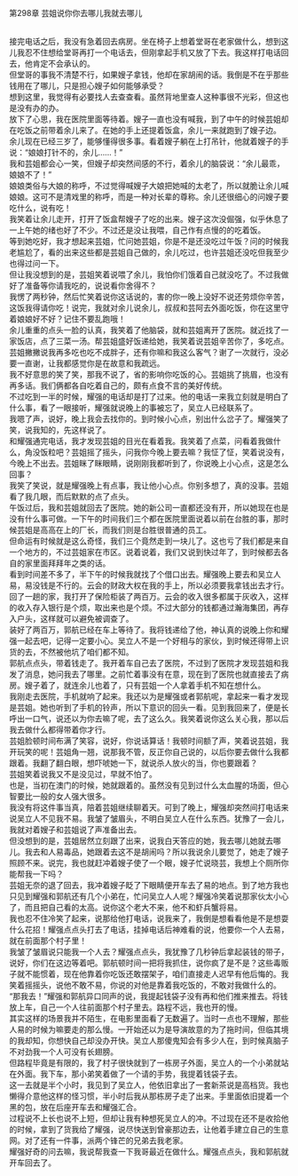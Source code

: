 第298章 芸姐说你你去哪儿我就去哪儿
<br />接完电话之后，我没有急着回去病房。坐在椅子上想着堂哥在老家做什么，想到这儿我忍不住想给堂哥再打一个电话去，但刚拿起手机又放了下去。我这样打电话回去，他肯定不会承认的。<br />但堂哥的事我不清楚不行，如果嫂子拿钱，他却在家胡闹的话。我倒是不在乎那些钱用在了哪儿，只是担心嫂子如何能够承受？<br />想到这里，我觉得有必要找人去查查看。虽然背地里查人这种事很不光彩，但这也是没有办的办。<br />放下了心思，我在医院里面等待着。嫂子一直也没有喊我，到了中午的时候芸姐却在吃饭之前带着余儿来了。在她的手上还提着饭盒，余儿一来就跑到了嫂子边。<br />余儿现在已经三岁了，能够懂得很多事。看着嫂子躺在上打吊针，他就着嫂子的手说：“娘娘打针不的，余儿……！”<br />我和芸姐都会心一笑，但嫂子却突然间感的不行，着余儿的脑袋说：“余儿最乖，娘娘不了！”<br />娘娘类俗与大娘的称呼，不过觉得喊嫂子大娘把她喊的太老了，所以就脆让余儿喊娘娘。这可不是清戏里的称呼，而是一种对长辈的尊称。余儿还很细心的问嫂子要吃什么，说有吃！<br />我笑着让余儿走开，打开了饭盒帮嫂子了吃的出来。嫂子这次没倔强，似乎休息了一上午她的绪也好了不少。不过还是没让我喂，自己作有点慢的的吃着饭。<br />等到她吃好，我才想起来芸姐，忙问她芸姐，你是不是还没吃过午饭？问的时候我老尴尬了，看的出来这些都是芸姐自己做的，余儿吃过，也许芸姐还没吃但我至少也得过问一下。<br />但让我没想到的是，芸姐笑着说喂了余儿，我怕你们饿着自己就没吃了。不过我做好了准备等你请我吃的，说说看你舍得不？<br />我愣了两秒钟，然后忙笑着说你这话说的，害的你一晚上没好不说还劳烦你辛苦，这饭我得请你吃！说完，我就对余儿说余儿，叔叔和芸阿去外面吃饭，你在这里守着娘娘好不好？记住不要乱跑哦！<br />余儿重重的点头一脸的认真，我笑着了他脑袋，就和芸姐离开了医院。就近找了一家饭店，点了三菜一汤。帮芸姐盛好饭递给她，我笑着说芸姐辛苦你了，多吃点。<br />芸姐撇撇说我再多吃也吃不成胖子，还有你嘛和我这么客气？谢了一次就行，没必要一直谢，让我都感觉你是在故意和我疏远。<br />我不好意思的笑了笑，那我不说了，省的影响你吃饭的心。芸姐挑了挑眉，也没有再多话。我们俩都各自吃着自己的，颇有点食不言的美好传统。<br />不过吃到一半的时候，耀强的电话却是打了过来。他的电话一来我立刻就是明白了什么事，看了一眼接听，耀强就说晚上的事被忘了，吴立人已经联系了。<br />我嗯了声，说好，晚上我会去找你的。到时候小心点，别出什么岔子了。耀强笑了笑，说我知的，先这样说了。<br />和耀强通完电话，我才发现芸姐的目光在看着我。我笑着了点菜，问看着我做什么，角没饭粒吧？芸姐摇了摇头，问我你今晚上要去嘛？我怔了怔，笑着说没有，今晚上不出去。芸姐眯了眯眼睛，说刚刚我都听到了，你说晚上小心点，这是怎么回事？<br />我笑了笑说，就是耀强晚上有点事，我让他小心点。你别多想了，真的没事。芸姐看了我几眼，而后默默的点了点头。<br />午饭过后，我和芸姐就回去了医院。她的新公司一直都还没有开，所以她现在也是没有什么事可做。一下午的时间我们三个都在医院里面说着以前在台胜的事，那时候芸姐是高高在上的厂长，而我们则是台胜很普通的员工。<br />但命运有时候就是这么奇怪，我们三个竟然走到一块儿了。这也亏了我们都是来自一个地方的，不过芸姐家在市区。说着说着，我们又说到快过年了，到时候都去各自的家里面拜拜年之类的话。<br />看到时间差不多了，半下午的时候我就找了个借口出去。耀强晚上要去和吴立人易，易没钱是不行的。云会的财政大权在我的手上，所以必须要我拿钱出去才行。<br />回了一趟的家，我打开了保险柜装了两百万。云会的收入很多都属于灰收入，这样的收入存入银行是个烦，取出来也是个烦。不过大部分的钱都通过瀚海集团，再存入户头，这样就可以避免被调查了。<br />装好了两百万，郭航已经在车上等待了。我将钱递给了他，神认真的说晚上你和耀强一起去吧，记得一定要小心。吴立人不是一个好相与的家伙，到时候还得带上识货的去，不然被他坑了咱们都不知。<br />郭航点点头，带着钱走了。我开着车自己去了医院，不过到了医院才发现芸姐和我发了消息，她问我去了哪里。之前忙着事没有在意，现在到了医院也就直接去了病房。嫂子着了，就连余儿也着了，只有芸姐一个人拿着手机不知在想什么。<br />我刚走去医院，手机就响了起来。我还以为是耀强或者郭航呢，拿起来一看才发现是芸姐。她也听到了手机的铃声，所以下意识的回头一看。见到我回来了，便是长呼出一口气，说还以为你去嘛了呢，去了这么久。我笑着说你这么关心我，那以后我去做什么都得带着你才行。<br />芸姐脸顿时间布满了笑容，说好，你说话算话！我顿时间额了声，笑着说芸姐，我开玩笑的呢！芸姐角一翘，说那我不管，反正你自己说的，以后你要去做什么我都跟着。我翻了翻白眼，想吓唬她一下，就说杀人放火的当，你也要跟着？<br />芸姐笑着说我又不是没见过，早就不怕了。<br />也是，当初在澳门的时候，她就跟着的。虽然没有见到过什么太血腥的场面，但心智要比一般的女人强大很多。<br />我没有将这件事当真，陪着芸姐继续聊着天。可到了晚上，耀强却突然间打电话来说吴立人不见我不易。我皱了皱眉头，不明白吴立人在什么东西。犹豫了一会儿，我就对着嫂子和芸姐说了声准备出去。<br />但没想到的是，芸姐居然立刻跟了出来，说我白天答应的她，我去哪儿她就去哪儿。我去和人易毒品，她跟着去这不是胡闹吗？所以我说余儿要觉了，她走了嫂子照顾不来。说完，我也就赶冲着嫂子使了一个眼，嫂子忙说晓芸，我想上个厕所你能帮我一下吗？<br />芸姐无奈的退了回去，我冲着嫂子眨了下眼睛便开车去了易的地点。到了地方我也只见到耀强和郭航还有几个小弟在，忙问吴立人人呢？耀强冷笑着说那家伙太小心了，而且把自己看的太高。说你这个老大不来，他不和虾兵蟹将易。<br />我也忍不住冷笑了起来，说那给他打电话，说我来了，我倒是想看看他是不是想耍什么花招！耀强点点头打去了电话，挂掉电话后神难看的说，他要你一个人去易，就在前面那个村子里！<br />我皱了皱眉说只能我一个人去？耀强点点头，我犹豫了几秒钟后拿起装钱的带子，说好，你们在这边等着吧。郭航顿时间一把将我抓住，说你疯了是不是？这些毒贩子就不能惯着，现在他靠着你吃饭还敢摆架子，咱们直接走人迟早有他后悔的。我笑着摇摇头，说他不敢不易，你说的对他是靠着我吃饭的，不敢对我做什么的。<br />“那我去！”耀强和郭航异口同声的说，我提起钱袋子没有再和他们推来推去。将钱放上车，自己一个人往前面那个村子里去。路程不远，我也开的慢。<br />其实这样的场景我并不陌生，在电影里面看了无数遍了。当时一点也不理解，那些人易的时候为嘛要走的那么慢。一开始还以为是导演故意的为了拖时间，但临其境的我却知，你想快自己却没办开快。吴立人那傻鬼知会有多少人在，到时候真脑子不对劲我一个人可没有长翅膀。<br />但路程毕竟是有限的，我了村子很快就到了一栋房子外面，吴立人的一个小弟就站在外面。我下车，那小弟笑着做了一个请的手势，我提着钱袋子去。<br />这一去就是半个小时，我见到了吴立人，他依旧拿出了一套新茶说是高档货。我也懒得介意他这样的怪习惯，半小时后我从那栋房子走了出来。手里面依旧提着一个黑的包，放在后座开车去和耀强汇合。<br />过程说不上长也说不上短，但却让我有种想死吴立人的冲。不过现在还不是收拾他的时候，拿到了货我给了耀强，说尽快送到曾豪那边去，让他着手建立自己的生意网。对了还有一件事，派两个锋芒的兄弟去我老家。<br />耀强好奇的问去嘛，我说帮我查一下我哥最近在做什么。耀强点点头，我和郭航就开车回去了。